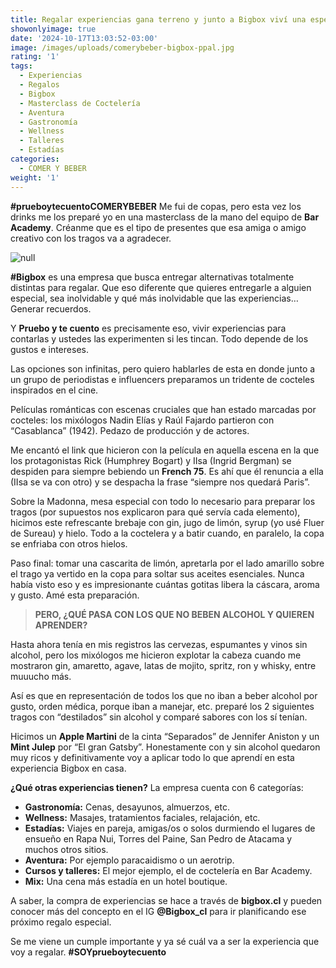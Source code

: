 ```yaml
---
title: Regalar experiencias gana terreno y junto a Bigbox viví una espectacular
showonlyimage: true
date: '2024-10-17T13:03:52-03:00'
image: /images/uploads/comerybeber-bigbox-ppal.jpg
rating: '1'
tags:
  - Experiencias
  - Regalos
  - Bigbox
  - Masterclass de Coctelería
  - Aventura
  - Gastronomía
  - Wellness
  - Talleres
  - Estadías
categories:
  - COMER Y BEBER
weight: '1'
---
```

**\#prueboytecuentoCOMERYBEBER** Me fui de copas, pero esta vez los drinks me los preparé yo en una masterclass de la mano del equipo de **Bar Academy**. Créanme que es el tipo de presentes que esa amiga o amigo creativo con los tragos va a agradecer.

<!--more-->

![null](/images/uploads/comerybeber-bigbox-ppal.jpg)

**\#Bigbox** es una empresa que busca entregar alternativas totalmente distintas para regalar. Que eso diferente que quieres entregarle a alguien especial, sea inolvidable y qué más inolvidable que las experiencias… Generar recuerdos.

Y **Pruebo y te cuento** es precisamente eso, vivir experiencias para contarlas y ustedes las experimenten si les tincan. Todo depende de los gustos e intereses.

Las opciones son infinitas, pero quiero hablarles de esta en donde junto a un grupo de periodistas e influencers preparamos un tridente de cocteles inspirados en el cine. 

Películas románticas con escenas cruciales que han estado marcadas por cocteles: los mixólogos Nadin Elías y Raúl Fajardo partieron con “Casablanca” (1942). Pedazo de producción y de actores.

Me encantó el link que hicieron con la película en aquella escena en la que los protagonistas Rick (Humphrey Bogart) y IIsa (Ingrid Bergman) se despiden para siempre bebiendo un **French 75**. Es ahí que él renuncia a ella (IIsa se va con otro) y se despacha la frase “siempre nos quedará Paris”.

Sobre la Madonna, mesa especial con todo lo necesario para preparar los tragos (por supuestos nos explicaron para qué servía cada elemento), hicimos este refrescante brebaje con gin, jugo de limón, syrup (yo usé Fluer de Sureau) y hielo. Todo a la coctelera y a batir cuando, en paralelo, la copa se enfriaba con otros hielos. 

Paso final: tomar una cascarita de limón, apretarla por el lado amarillo sobre el trago ya vertido en la copa para soltar sus aceites esenciales. Nunca había visto eso y es impresionante cuántas gotitas libera la cáscara, aroma y gusto. Amé esta preparación.

> **PERO, ¿QUÉ PASA CON LOS QUE NO BEBEN ALCOHOL Y QUIEREN APRENDER?**

Hasta ahora tenía en mis registros las cervezas, espumantes y vinos sin alcohol, pero los mixólogos me hicieron explotar la cabeza cuando me mostraron gin, amaretto, agave, latas de mojito, spritz, ron y whisky, entre muuucho más. 

Así es que en representación de todos los que no iban a beber alcohol por gusto, orden médica, porque iban a manejar, etc. preparé los 2 siguientes tragos con “destilados” sin alcohol y comparé sabores con los sí tenían.

Hicimos un **Apple Martini** de la cinta “Separados” de Jennifer Aniston y un **Mint Julep** por “El gran Gatsby”. Honestamente con y sin alcohol quedaron muy ricos y definitivamente voy a aplicar todo lo que aprendí en esta experiencia Bigbox en casa.

**¿Qué otras experiencias tienen?** La empresa cuenta con 6 categorías: 

* **Gastronomía:** Cenas, desayunos, almuerzos, etc.
* **Wellness:** Masajes, tratamientos faciales, relajación, etc.
* **Estadías:** Viajes en pareja, amigas/os o solos durmiendo el lugares de ensueño en Rapa Nui, Torres del Paine, San Pedro de Atacama y muchos otros sitios.
* **Aventura:** Por ejemplo paracaidismo o un aerotrip.
* **Cursos y talleres:** El mejor ejemplo, el de coctelería en Bar Academy.
* **Mix:** Una cena más estadía en un hotel boutique.

A saber, la compra de experiencias se hace a través de **bigbox.cl** y pueden conocer más del concepto en el IG **@Bigbox_cl** para ir planificando ese próximo regalo especial.

Se me viene un cumple importante y ya sé cuál va a ser la experiencia que voy a regalar. **\#SOYprueboytecuento**
